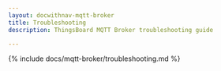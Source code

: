 ```yaml
---
layout: docwithnav-mqtt-broker
title: Troubleshooting
description: ThingsBoard MQTT Broker troubleshooting guide

---
```


{% include docs/mqtt-broker/troubleshooting.md %}